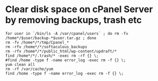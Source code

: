 # Clear disk space on cPanel Server by removing backups, trash etc



```text
for user in `/bin/ls -A /var/cpanel/users` ; do rm -fv /home*/$user/backup-*$user.tar.gz ; done
rm -fv /home*/*/tmp/Cpanel_*
rm -rfv /home*/*/softaculous_backups
rm -rfv /home*/*/public_html/wp-content/updraft/*
find /home*/*/.trash/* -exec rm -rf {} \;
#find /home -type f -name error_log -exec rm -f {} \;
yum clean all
rm -rf /var/cache/yum
find /home -type f -name error_log -exec rm -f {} \;
```

